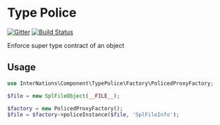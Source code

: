# Type Police

[![Gitter](https://badges.gitter.im/Join%20Chat.svg)](https://gitter.im/InterNations/type-police?utm_source=badge&utm_medium=badge&utm_campaign=pr-badge&utm_content=badge) [![Build Status](https://travis-ci.org/InterNations/type-police.svg?branch=master)](https://travis-ci.org/InterNations/type-police)

Enforce super type contract of an object

## Usage

```php
use InterNations\Component\TypePolice\Factory\PolicedProxyFactory;

$file = new SplFileObject(__FILE__);

$factory = new PolicedProxyFactory();
$file = $factory->policeInstance($file, 'SplFileInfo');
```
